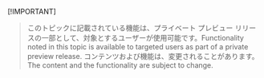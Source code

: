  [!IMPORTANT]
> <span data-ttu-id="10aeb-101">このトピックに記載されている機能は、プライベート プレビュー リリースの一部として、対象とするユーザーが使用可能です。</span><span class="sxs-lookup"><span data-stu-id="10aeb-101">Functionality noted in this topic is available to targeted users as part of a private preview release.</span></span> <span data-ttu-id="10aeb-102">コンテンツおよび機能は、変更されることがあります。</span><span class="sxs-lookup"><span data-stu-id="10aeb-102">The content and the functionality are subject to change.</span></span> 
